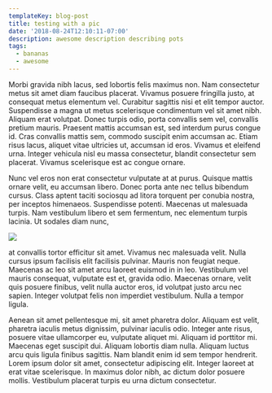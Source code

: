 ```yaml
---
templateKey: blog-post
title: testing with a pic
date: '2018-08-24T12:10:11-07:00'
description: awesome description describing pots
tags:
  - bananas
  - awesome
---
```

Morbi gravida nibh lacus, sed lobortis felis maximus non. Nam consectetur metus sit amet diam faucibus placerat. Vivamus posuere fringilla justo, at consequat metus elementum vel. Curabitur sagittis nisi et elit tempor auctor. Suspendisse a magna ut metus scelerisque condimentum vel sit amet nibh. Aliquam erat volutpat. Donec turpis odio, porta convallis sem vel, convallis pretium mauris. Praesent mattis accumsan est, sed interdum purus congue id. Cras convallis mattis sem, commodo suscipit enim accumsan ac. Etiam risus lacus, aliquet vitae ultricies ut, accumsan id eros. Vivamus et eleifend urna. Integer vehicula nisl eu massa consectetur, blandit consectetur sem placerat. Vivamus scelerisque est ac congue ornare.



Nunc vel eros non erat consectetur vulputate at at purus. Quisque mattis ornare velit, eu accumsan libero. Donec porta ante nec tellus bibendum cursus. Class aptent taciti sociosqu ad litora torquent per conubia nostra, per inceptos himenaeos. Suspendisse potenti. Maecenas ut malesuada turpis. Nam vestibulum libero et sem fermentum, nec elementum turpis lacinia. Ut sodales diam nunc, 

![](/img/bananas.jpg)

at convallis tortor efficitur sit amet. Vivamus nec malesuada velit. Nulla cursus ipsum facilisis elit facilisis pulvinar. Mauris non feugiat neque. Maecenas ac leo sit amet arcu laoreet euismod in in leo. Vestibulum vel mauris consequat, vulputate est et, gravida odio. Maecenas ornare, velit quis posuere finibus, velit nulla auctor eros, id volutpat justo arcu nec sapien. Integer volutpat felis non imperdiet vestibulum. Nulla a tempor ligula.



Aenean sit amet pellentesque mi, sit amet pharetra dolor. Aliquam est velit, pharetra iaculis metus dignissim, pulvinar iaculis odio. Integer ante risus, posuere vitae ullamcorper eu, vulputate aliquet mi. Aliquam id porttitor mi. Maecenas eget suscipit dui. Aliquam lobortis diam nulla. Aliquam luctus arcu quis ligula finibus sagittis. Nam blandit enim id sem tempor hendrerit. Lorem ipsum dolor sit amet, consectetur adipiscing elit. Integer laoreet at erat vitae scelerisque. In maximus dolor nibh, ac dictum dolor posuere mollis. Vestibulum placerat turpis eu urna dictum consectetur.
